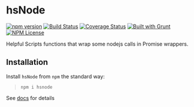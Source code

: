 hsNode 
========
[![npm version](https://badge.fury.io/js/hsnode.svg)](https://badge.fury.io/js/hsnode) 
[![Build Status](https://travis-ci.org/HelpfulScripts/hsNode.svg?branch=master)](https://travis-ci.org/HelpfulScripts/hsNode)
[![Coverage Status](https://coveralls.io/repos/github/HelpfulScripts/hsNode/badge.svg?branch=master)](https://coveralls.io/github/HelpfulScripts/hsNode?branch=master)
[![Built with Grunt](https://cdn.gruntjs.com/builtwith.svg)](https://gruntjs.com/) 
[![NPM License](https://img.shields.io/badge/license-MIT-brightgreen.svg)](https://www.npmjs.com/package/hsnode)

Helpful Scripts functions that wrap some nodejs calls in Promise wrappers.

## Installation
Install `hsNode` from `npm` the standard way:
> `npm i hsnode`

See [docs](https://helpfulscripts.github.io/hsNode/#!/api/hsNode/0) for details
